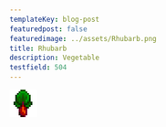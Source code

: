 ```yaml
---
templateKey: blog-post
featuredpost: false
featuredimage: ../assets/Rhubarb.png
title: Rhubarb
description: Vegetable
testfield: 504
---
```

![Rhubarb](../assets/Rhubarb.png)